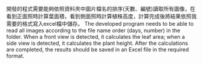 開發的程式需要能夠依照資料夾中圖片檔名的排序(天數、編號)讀取所有圖像，在看到正面照時計算葉面積，看到側面照時計算植株高度，計算完成後將結果依照我需要的格式寫入excel檔中儲存。
The developed program needs to be able to read all images according to the file name order (days, number) in the folder. When a front view is detected, 
it calculates the leaf area; when a side view is detected, 
it calculates the plant height. 
After the calculations are completed, the results should be saved in an Excel file in the required format.
